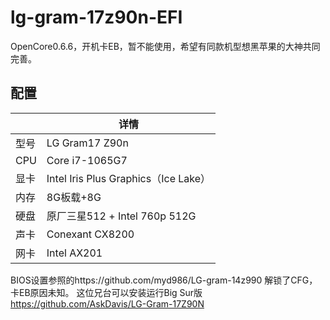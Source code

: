 # lg-gram-17z90n-EFI
OpenCore0.6.6，开机卡EB，暂不能使用，希望有同款机型想黑苹果的大神共同完善。

## 配置
|      | 详情   |
| ---- | -----------------------------------------|
| 型号 | LG Gram17 Z90n|
| CPU  | Core i7-1065G7|
| 显卡 | Intel Iris Plus Graphics（Ice Lake）|
| 内存 | 8G板载+8G|
| 硬盘 | 原厂三星512 + Intel 760p 512G|
| 声卡 | Conexant CX8200|
| 网卡 | Intel AX201|

BIOS设置参照的https://github.com/myd986/LG-gram-14z990 解锁了CFG，卡EB原因未知。
这位兄台可以安装运行Big Sur版
https://github.com/AskDavis/LG-Gram-17Z90N
